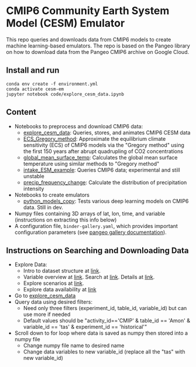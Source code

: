 # CMIP6 Community Earth System Model (CESM) Emulator

This repo queries and downloads data from CMIP6 models to create machine learning-based emulators. The repo is based on the Pangeo library on how to download data from the Pangeo CMIP6 archive on Google Cloud. 

## Install and run
```
conda env create -f environment.yml
conda activate cesm-em
jupyter notebook code/explore_cesm_data.ipynb
```

## Content
- Notebooks to preprocess and download CMIP6 data:
  - [explore_cesm_data](explore_cesm_data.ipynb): Queries, stores, and animates CMIP6 CESM data
  - [ECS_Gregory_method](ECS_Gregory_method.ipynb): Approximate the equilibrium climate sensitivity (ECS) of CMIP6 models via the "Gregory method" using the first 150 years after abrupt quadrupling of CO2 concentrations 
  - [global_mean_surface_temp](global_mean_surface_temp.ipynb): Calculates the global mean surface temperature using similar methods to "Gregory method"
  - [intake_ESM_example](intake_ESM_example.ipynb): Queries CMIP6 data; experimental and still unstable
  - [precip_frequency_change](precip_frequency_change.ipynb): Calculate the distribution of precipitation intensity
- Notebooks to create emulators
  - [python_models_copy](python_models_copy.ipynb): Tests various deep learning models on CMIP6 data. Still in dev.
- Numpy files containing 3D arrays of lat, lon, time, and variable (instructions on extracting this info below)
- A configuration file, `binder-gallery.yaml`, which provides important
  configuration parameters (see [pangeo gallery documentation](http://gallery.pangeo.io)).

## Instructions on Searching and Downloading Data
- Explore Data:
  - Intro to dataset structure at [link](https://docs.google.com/document/d/1yUx6jr9EdedCOLd--CPdTfGDwEwzPpCF6p1jRmqx-0Q/edit#).
  - Variable overview at [link](https://docs.google.com/spreadsheets/d/1UUtoz6Ofyjlpx5LdqhKcwHFz2SGoTQV2_yekHyMfL9Y/edit#gid=1221485271). Search at [link](https://clipc-services.ceda.ac.uk/dreq/mipVars.html). Details at [link](https://github.com/cmip6dr/data_request_snapshots/blob/main/Release/dreqPy/docs/CMIP6_MIP_tables.xlsx).
  - Explore scenarios at [link](https://wcrp-cmip.github.io/CMIP6_CVs/docs/CMIP6_experiment_id.html).
  - Explore data availability at [link](https://esgf-node.llnl.gov/search/cmip6/)
- Go to [explore_cesm_data](explore_cesm_data.ipynb)
- Query data using desired filters:
  - Need only three filters (experiment_id, table_id, variable_id) but can use more if needed
  - Default values should be "activity_id=='CMIP' & table_id == 'Amon' & variable_id == 'tas' & experiment_id == 'historical'"
- Scroll down to for loop where data is saved as numpy then stored into a numpy file
  - Change numpy file name to desired name 
  - Change data variables to new variable_id (replace all the "tas" with new variable_id)
